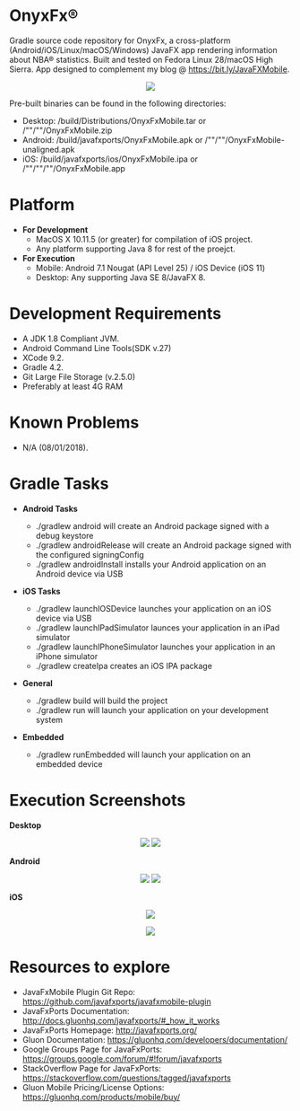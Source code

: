 # OnyxFx®
Gradle source code repository for OnyxFx, a cross-platform (Android/iOS/Linux/macOS/Windows) JavaFX app rendering information about NBA® statistics. Built and tested on Fedora Linux 28/macOS High Sierra. App designed to complement my blog @ https://bit.ly/JavaFXMobile.

<p align="center"> <img src ="https://raw.githubusercontent.com/afinlay5/OnyxFx/master/blog.gif"/> </p>

Pre-built binaries can be found in the following directories:

- Desktop: /build/Distributions/OnyxFxMobile.tar or /""/""/OnyxFxMobile.zip <br />
- Android: /build/javafxports/OnyxFxMobile.apk or /""/""/OnyxFxMobile-unaligned.apk <br />
- iOS:	/build/javafxports/ios/OnyxFxMobile.ipa or /""/""/""/OnyxFxMobile.app <br />

# Platform 
- **For Development**
	- MacOS X 10.11.5 (or greater) for compilation of iOS project. 	
	- Any platform supporting Java 8 for rest of the proejct.
- **For Execution** 
	- Mobile: Android 7.1 Nougat (API Level 25) / iOS Device (iOS 11)
	- Desktop: Any supporting Java SE 8/JavaFX 8.

# Development Requirements
- A JDK 1.8 Compliant JVM.
- Android Command Line Tools(SDK v.27)
- XCode 9.2.
- Gradle 4.2.
- Git Large File Storage (v.2.5.0)
- Preferably at least 4G RAM

# Known Problems
- N/A (08/01/2018).

# Gradle Tasks
- **Android Tasks**
	- ./gradlew android will create an Android package signed with a debug keystore
	- ./gradlew androidRelease will create an Android package signed with the configured signingConfig
	- ./gradlew androidInstall installs your Android application on an Android device via USB

- **iOS Tasks**
	- ./gradlew launchIOSDevice launches your application on an iOS device via USB
	- ./gradlew launchIPadSimulator launces your application in an iPad simulator
	- ./gradlew launchIPhoneSimulator launches your application in an iPhone simulator
	- ./gradlew createIpa creates an iOS IPA package

- **General**
	- ./gradlew build will build the project
	- ./gradlew run will launch your application on your development system

- **Embedded**
	- ./gradlew runEmbedded will launch your application on an embedded device

# Execution Screenshots

**Desktop**
<p align="center"> 
	<img src ="https://raw.githubusercontent.com/afinlay5/OnyxFx/master/exc_screenshots/DESKTOP_1.png"/>
	<img src ="https://raw.githubusercontent.com/afinlay5/OnyxFx/master/exc_screenshots/DESKTOP_2.png"/> 
</p>
	
**Android**
<p align="center"> 
	<img src ="https://raw.githubusercontent.com/afinlay5/OnyxFx/master/exc_screenshots/ANDROID_1.png"/>
	<img src ="https://raw.githubusercontent.com/afinlay5/OnyxFx/master/exc_screenshots/ANDROID_2.png"/> 
</p>

**iOS**
<p align="center"> <img src ="https://raw.githubusercontent.com/afinlay5/OnyxFx/master/exc_screenshots/iOS1.PNG"/> </p>
<p align="center"> <img src ="https://raw.githubusercontent.com/afinlay5/OnyxFx/master/exc_screenshots/iOS2.PNG"/> </p>
	
# Resources to explore
-	JavaFxMobile Plugin Git Repo: https://github.com/javafxports/javafxmobile-plugin
-	JavaFxPorts Documentation: http://docs.gluonhq.com/javafxports/#_how_it_works
-	JavaFxPorts Homepage: http://javafxports.org/
-	Gluon Documentation: https://gluonhq.com/developers/documentation/
-	Google Groups Page for JavaFxPorts: https://groups.google.com/forum/#!forum/javafxports
-	StackOverflow Page for JavaFxPorts: https://stackoverflow.com/questions/tagged/javafxports
-	Gluon Mobile Pricing/License Options: https://gluonhq.com/products/mobile/buy/
